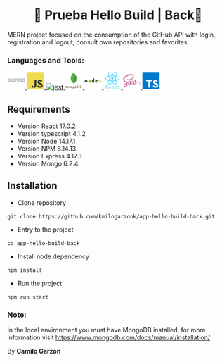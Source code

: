 <h1 align="center">💎 Prueba Hello Build | Back💎 </h1>
<p>MERN project focused on the consumption of the GitHub API with login, registration and logout, consult own repositories and favorites. </p>

<h3 align="left">Languages and Tools:</h3>
<p align="left"> <a href="https://expressjs.com" target="_blank" rel="noreferrer"> <img src="https://raw.githubusercontent.com/devicons/devicon/master/icons/express/express-original-wordmark.svg" alt="express" width="40" height="40"/> </a> <a href="https://developer.mozilla.org/en-US/docs/Web/JavaScript" target="_blank" rel="noreferrer"> <img src="https://raw.githubusercontent.com/devicons/devicon/master/icons/javascript/javascript-original.svg" alt="javascript" width="40" height="40"/> </a> <a href="https://jestjs.io" target="_blank" rel="noreferrer"> <img src="https://www.vectorlogo.zone/logos/jestjsio/jestjsio-icon.svg" alt="jest" width="40" height="40"/> </a> <a href="https://www.mongodb.com/" target="_blank" rel="noreferrer"> <img src="https://raw.githubusercontent.com/devicons/devicon/master/icons/mongodb/mongodb-original-wordmark.svg" alt="mongodb" width="40" height="40"/> </a> <a href="https://nodejs.org" target="_blank" rel="noreferrer"> <img src="https://raw.githubusercontent.com/devicons/devicon/master/icons/nodejs/nodejs-original-wordmark.svg" alt="nodejs" width="40" height="40"/> </a> <a href="https://reactjs.org/" target="_blank" rel="noreferrer"> <img src="https://raw.githubusercontent.com/devicons/devicon/master/icons/react/react-original-wordmark.svg" alt="react" width="40" height="40"/> </a> <a href="https://sass-lang.com" target="_blank" rel="noreferrer"> <img src="https://raw.githubusercontent.com/devicons/devicon/master/icons/sass/sass-original.svg" alt="sass" width="40" height="40"/> </a> <a href="https://www.typescriptlang.org/" target="_blank" rel="noreferrer"> <img src="https://raw.githubusercontent.com/devicons/devicon/master/icons/typescript/typescript-original.svg" alt="typescript" width="40" height="40"/> </a> </p>

<h2 class="code-line" data-line-start=4 data-line-end=5 ><a id="Requirements_4"></a>Requirements</h2>
<ul>
<li class="has-line-data" data-line-start="5" data-line-end="6">Version React 17.0.2</li>
<li class="has-line-data" data-line-start="6" data-line-end="7">Version typescript 4.1.2</li>
<li class="has-line-data" data-line-start="7" data-line-end="8">Version Node 14.17.1</li>
<li class="has-line-data" data-line-start="8" data-line-end="10">Version NPM 6.14.13</li>
<li class="has-line-data" data-line-start="9" data-line-end="11">Version Express 4.17.3</li>
<li class="has-line-data" data-line-start="10" data-line-end="12">Version Mongo 6.2.4</li>
</ul>

<h2 class="code-line" data-line-start=10 data-line-end=11 ><a id="Installation_10"></a>Installation</h2>
<ul>
<li class="has-line-data" data-line-start="12" data-line-end="13">Clone repository</li>
</ul>
<pre><code class="has-line-data" data-line-start="14" data-line-end="16" class="language-sh">git <span class="hljs-built_in">clone https://github.com/kmilogarzonk/app-hello-build-back.git</span> 
</code></pre>
<ul>
<li class="has-line-data" data-line-start="17" data-line-end="18">Entry to the project</li>
</ul>
<pre><code class="has-line-data" data-line-start="19" data-line-end="21" class="language-sh"><span class="hljs-built_in">cd</span> app-hello-build-back 
</code></pre>
<ul>
<li class="has-line-data" data-line-start="22" data-line-end="23">Install node dependency</li>
</ul>
<pre><code class="has-line-data" data-line-start="24" data-line-end="26" class="language-sh">npm install
</code></pre>
<ul>
<li class="has-line-data" data-line-start="27" data-line-end="28">Run the project</li>
</ul>
<pre><code class="has-line-data" data-line-start="29" data-line-end="31" class="language-sh">npm run start
</code></pre>

<h3 align="left">Note:</h3>

<p>In the local environment you must have MongoDB installed, for more information visit <a href="https://www.mongodb.com/docs/manual/installation/" target="_blank" rel="noreferrer">https://www.mongodb.com/docs/manual/installation/</a> </p>

<p class="has-line-data" data-line-start="49" data-line-end="50">By <strong>Camilo Garzón</strong></p>